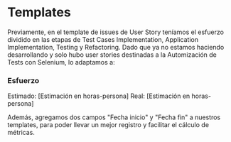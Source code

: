 # Templates 

Previamente, en el template de issues de User Story teníamos el esfuerzo dividido en las etapas de Test Cases Implementation, Application Implementation, Testing y Refactoring. Dado que ya no estamos haciendo desarrollando y solo hubo user stories destinadas a la Automización de Tests con Selenium, lo adaptamos a:

### Esfuerzo
Estimado: [Estimación en horas-persona]
Real: [Estimación en horas-persona]

Además, agregamos dos campos "Fecha inicio" y "Fecha fin" a nuestros templates, para poder llevar un mejor registro y facilitar el cálculo de métricas.

